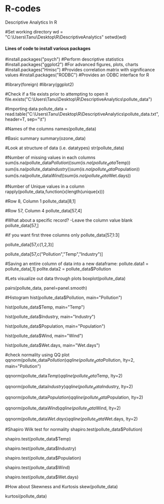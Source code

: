 # R-codes
Descriptive Analytics In R

#Set working directory
wd = "C:\\Users\\Tanu\\Desktop\\R\\DescriptiveAnalytics"
setwd(wd)


#### Lines of code to install various packages
#install.packages("psych")		#Perform descriptive statistics
#install.packages("ggplot2")		#For advanced figures, plots, charts
#install.packages("Hmisc")		#Provides correlation matrix with significance values
#install.packages("RODBC")		#Provides an ODBC interface for R

#library(foreign)
#library(ggplot2)

#Check if a file exists prior to attempting to open it
file.exists("C:\\Users\\Tanu\\Desktop\\R\\DescriptiveAnalytics\\pollute_data")

#Importing data
pollute_data = read.table("C:\\Users\\Tanu\\Desktop\\R\\DescriptiveAnalytics\\pollute_data.txt", header=T, sep="\t")

#Names of the columns
names(pollute_data)

#Basic summary
summary(ozone_data)		

#Look at structure of data (i.e. datatypes)
str(pollute_data)				

#Number of missing values in each columns
sum(is.na(pollute_data$Pollution))
sum(is.na(pollute_data$Temp))
sum(is.na(pollute_data$Industry))
sum(is.na(pollute_data$Population))
sum(is.na(pollute_data$Wind))
sum(is.na(pollute_data$Wet.days))

#Number of Unique values in a column
rapply(pollute_data,function(x)length(unique(x)))

#Row 8, Column 1
pollute_data[8,1]

#Row 57, Column 4
pollute_data[57,4]


#What about a specific record? -Leave the column value blank
pollute_data[57,]

#if you want first three columns only
pollute_data[57,1:3]

pollute_data[57,c(1,2,3)]

pollute_data[57,c("Pollution","Temp","Industry")]

#Saving an entire column of data into a new dataframe:
pollute.data1 = pollute_data[,1]
pollte.data2 = pollute_data$Pollution

#Lets visualize out data through plots
boxplot(pollute_data)

pairs(pollute_data, panel=panel.smooth)

#Histogram
hist(pollute_data$Pollution, main="Pollution")

hist(pollute_data$Temp, main="Temp")

hist(pollute_data$Industry, main="Industry")

hist(pollute_data$Population, main="Population")

hist(pollute_data$Wind, main="Wind")

hist(pollute_data$Wet.days, main="Wet.days")



#check normality using QQ plot
qqnorm(pollute_data$Pollution)
qqline(pollute_data$Pollution, lty=2, main="Pollution")

qqnorm(pollute_data$Temp)
qqline(pollute_data$Temp, lty=2)

qqnorm(pollute_data$Industry)
qqline(pollute_data$Industry, lty=2)

qqnorm(pollute_data$Population)
qqline(pollute_data$Population, lty=2)

qqnorm(pollute_data$Wind)
qqline(pollute_data$Wind, lty=2)

qqnorm(pollute_data$Wet.days)
qqline(pollute_data$Wet.days, lty=2)

#Shapiro Wilk test for normality
shapiro.test(pollute_data$Pollution)

shapiro.test(pollute_data$Temp)

shapiro.test(pollute_data$Industry)

shapiro.test(pollute_data$Population)

shapiro.test(pollute_data$Wind)

shapiro.test(pollute_data$Wet.days)


#How about Skewness and Kurtosis
skew(pollute_data)

kurtosi(pollute_data)







